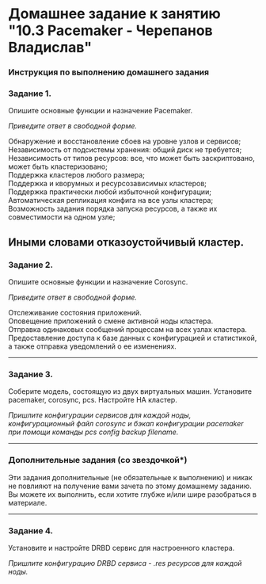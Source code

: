 # Домашнее задание к занятию "10.3 Pacemaker - Черепанов Владислав"


### Инструкция по выполнению домашнего задания


### Задание 1.

Опишите основные функции и назначение Pacemaker.

*Приведите ответ в свободной форме.*

Обнаружение и восстановление сбоев на уровне узлов и сервисов;  
Независимость от подсистемы хранения: общий диск не требуется;  
Независимость от типов ресурсов: все, что может быть заскриптовано, может быть кластеризовано;  
Поддержка кластеров любого размера;  
Поддержка и кворумных и ресурсозависимых кластеров;  
Поддержка практически любой избыточной конфигурации;  
Автоматическая репликация конфига на все узлы кластера;  
Возможность задания порядка запуска ресурсов, а также их совместимости на одном узле;  

Иными словами отказоустойчивый кластер.  
---

### Задание 2.

Опишите основные функции и назначение Corosync.

*Приведите ответ в свободной форме.*

Отслеживание состояния приложений.  
Оповещение приложений о смене активной ноды кластера.  
Отправка одинаковых сообщений процессам на всех узлах кластера.  
Предоставление доступа к базе данных с конфигурацией и статистикой, а также отправка уведомлений о ее изменениях.  

---

### Задание 3.

Соберите модель, состоящую из двух виртуальных машин. Установите pacemaker, corosync, pcs.  Настройте HA кластер.

*Пришлите конфигурации сервисов для каждой ноды, конфигурационный файл corosync и бэкап конфигурации pacemaker при помощи команды pcs config backup filename.*

---

### Дополнительные задания (со звездочкой*)
Эти задания дополнительные (не обязательные к выполнению) и никак не повлияют на получение вами зачета по этому домашнему заданию. Вы можете их выполнить, если хотите глубже и/или шире разобраться в материале.
 
---

### Задание 4.

Установите и настройте DRBD сервис для настроенного кластера.

*Пришлите  конфигурацию DRBD сервиса - *.res ресурсов для каждой ноды.**
